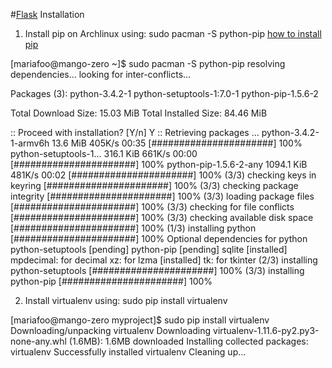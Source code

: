 #[Flask](http://flask.pocoo.org/docs/0.10/installation/#installation) Installation

1. Install pip on Archlinux using: sudo pacman -S python-pip
[how to install pip](http://ask.xmodulo.com/install-pip-linux.html)

[mariafoo@mango-zero ~]$ sudo pacman -S python-pip
resolving dependencies...
looking for inter-conflicts...

Packages (3): python-3.4.2-1  python-setuptools-1:7.0-1  python-pip-1.5.6-2

Total Download Size:    15.03 MiB
Total Installed Size:   84.46 MiB

:: Proceed with installation? [Y/n] Y
:: Retrieving packages ...
 python-3.4.2-1-armv6h     13.6 MiB   405K/s 00:35 [######################] 100%
 python-setuptools-1...   316.1 KiB   661K/s 00:00 [######################] 100%
 python-pip-1.5.6-2-any  1094.1 KiB   481K/s 00:02 [######################] 100%
(3/3) checking keys in keyring                     [######################] 100%
(3/3) checking package integrity                   [######################] 100%
(3/3) loading package files                        [######################] 100%
(3/3) checking for file conflicts                  [######################] 100%
(3/3) checking available disk space                [######################] 100%
(1/3) installing python                            [######################] 100%
Optional dependencies for python
    python-setuptools [pending]
    python-pip [pending]
    sqlite [installed]
    mpdecimal: for decimal
    xz: for lzma [installed]
    tk: for tkinter
(2/3) installing python-setuptools                 [######################] 100%
(3/3) installing python-pip                        [######################] 100%

2. Install virtualenv using: sudo pip install virtualenv

[mariafoo@mango-zero myproject]$ sudo pip install virtualenv
Downloading/unpacking virtualenv
  Downloading virtualenv-1.11.6-py2.py3-none-any.whl (1.6MB): 1.6MB downloaded
Installing collected packages: virtualenv
Successfully installed virtualenv
Cleaning up...
